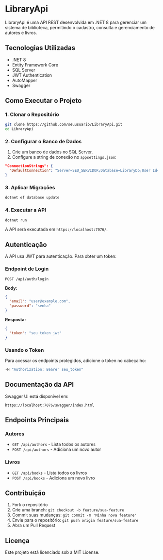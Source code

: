 # LibraryApi

LibraryApi é uma API REST desenvolvida em .NET 8 para gerenciar um sistema de biblioteca, permitindo o cadastro, consulta e gerenciamento de autores e livros.

## Tecnologias Utilizadas
- .NET 8
- Entity Framework Core
- SQL Server
- JWT Authentication
- AutoMapper
- Swagger

## Como Executar o Projeto
### 1. Clonar o Repositório
```bash
git clone https://github.com/seuusuario/LibraryApi.git
cd LibraryApi
```

### 2. Configurar o Banco de Dados
1. Crie um banco de dados no SQL Server.
2. Configure a string de conexão no `appsettings.json`:
```json
"ConnectionStrings": {
  "DefaultConnection": "Server=SEU_SERVIDOR;Database=LibraryDb;User Id=SEU_USUARIO;Password=SUA_SENHA;TrustServerCertificate=True;"
}
```

### 3. Aplicar Migrações
```bash
dotnet ef database update
```

### 4. Executar a API
```bash
dotnet run
```
A API será executada em `https://localhost:7076/`.

## Autenticação
A API usa JWT para autenticação. Para obter um token:

### Endpoint de Login
```http
POST /api/auth/login
```
**Body:**
```json
{
  "email": "user@example.com",
  "password": "senha"
}
```
**Resposta:**
```json
{
  "token": "seu_token_jwt"
}
```

### Usando o Token
Para acessar os endpoints protegidos, adicione o token no cabeçalho:
```bash
-H "Authorization: Bearer seu_token"
```

## Documentação da API
Swagger UI está disponível em:
```
https://localhost:7076/swagger/index.html
```

## Endpoints Principais

### Autores
- `GET /api/authors` - Lista todos os autores
- `POST /api/authors` - Adiciona um novo autor

### Livros
- `GET /api/books` - Lista todos os livros
- `POST /api/books` - Adiciona um novo livro

## Contribuição
1. Fork o repositório
2. Crie uma branch: `git checkout -b feature/sua-feature`
3. Commit suas mudanças: `git commit -m 'Minha nova feature'`
4. Envie para o repositório: `git push origin feature/sua-feature`
5. Abra um Pull Request

## Licença
Este projeto está licenciado sob a MIT License.
